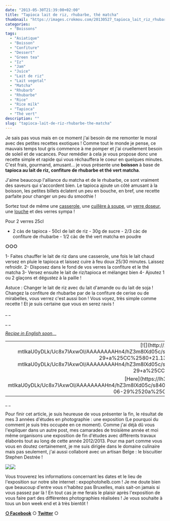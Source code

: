 ```yaml
---
date: "2013-05-30T21:39:00+02:00"
title: "Tapioca lait de riz, rhubarbe, thé matcha"
thumbnail: "https://images.crokmou.com/20130527_tapioca_lait_riz_rhubarbe_the_vert_matcha_0014.jpg"
categories:
  - "Boissons"
tags:
  - "Asiatique"
  - "Boisson"
  - "Confiture"
  - "Dessert"
  - "Green tea"
  - "Iz"
  - "Jam"
  - "Juice"
  - "Lait de riz"
  - "Lait vegetal"
  - "Matcha"
  - "Rhubarb"
  - "Rhubarbe"
  - "Rice"
  - "Rice milk"
  - "Tapioca"
  - "Thé vert"
description: ""
slug: "tapioca-lait-de-riz-rhubarbe-the-matcha"
---
```


Je sais pas vous mais en ce moment j'ai besoin de me remonter le moral avec des petites recettes exotiques ! Comme tout le monde je pense, ce mauvais temps tout gris commence à me pomper et j'ai cruellement besoin de soleil et de vacances. Pour remédier à cela je vous propose donc une recette simple et rapide qui vous réchauffera le coeur en quelques minutes. C'est frais, gourmand, amusant... je vous présente une **boisson** à base de **tapioca au lait de riz, confiture de rhubarbe et thé vert matcha**.

J'aime beaucoup l'alliance du matcha et de le rhubarbe, ce sont vraiment des saveurs qui s'accordent bien. Le tapioca ajoute un côté amusant à la boisson, les petites billets éclatent un peu en bouche, en bref, une recette parfaite pour changer un peu du smoothie !

Sortez tout de même une [casserole](http://www.rueducommerce.fr/index/casserole%20fonte), une [cuillère à soupe](http://www.rueducommerce.fr/index/cuillere%20a%20soupe), un [verre doseur](http://www.rueducommerce.fr/index/Verre%20doseur%20plastique), une [louche](http://www.rueducommerce.fr/index/Louche) et des verres sympa !

Pour 2 verres 25cl

- 2 càs de tapioca - 50cl de lait de riz - 30g de sucre - 2/3 càc de confiture de rhubarbe - 1/2 càc de thé vert matcha en poudre

**○○○**

1- Faites chauffer le lait de riz dans une casserole, une fois le lait chaud versez en pluie le tapioca et laissez cuire à feu doux 25/30 minutes. Laissez refroidir. 2- Disposez dans le fond de vos verres la confiture et le thé matcha 3- Versez ensuite le lait de riz/tapioca et mélangez bien 4- Ajoutez 1 ou 2 glaçons et dégustez à la paille !

Astuce : Changer le lait de riz avec du lait d'amande ou du lait de soja ! Changez la confiture de rhubarbe par de la confiture de cerise ou de mirabelles, vous verrez c'est aussi bon ! Vous voyez, très simple comme recette ! Et je suis certaine que vous en serez ravis !

_ _

_ _

_[Recipe in English soon](https://lh3.googleusercontent.com/-mtlkaU0yDLk/Uc8x7lAxwOI/AAAAAAAAHn4/hZ3m8lXd05c/s840/Capture%2520d%25E2%2580%2599e%25CC%2581cran%25202013-06-29%2520a%25CC%2580%252021.13.09.png)___

<table style="margin-left: auto; margin-right: auto; text-align: center;" cellspacing="0" cellpadding="0" align="center">

<tbody>

<tr>

<td style="text-align: center;">[![](http://2.bp.blogspot.com/-mtlkaU0yDLk/Uc8x7lAxwOI/AAAAAAAAHn4/hZ3m8lXd05c/s320/Capture+d%25E2%2580%2599e%25CC%2581cran+2013-06-29+a%25CC%2580+21.13.09.png)](http://2.bp.blogspot.com/-mtlkaU0yDLk/Uc8x7lAxwOI/AAAAAAAAHn4/hZ3m8lXd05c/s840/Capture+d%25E2%2580%2599e%25CC%2581cran+2013-06-29+a%25CC%2580+21.13.09.png)</td>

</tr>

<tr>

<td style="text-align: center;">[Here](https://lh3.googleusercontent.com/-mtlkaU0yDLk/Uc8x7lAxwOI/AAAAAAAAHn4/hZ3m8lXd05c/s840/Capture%2520d%25E2%2580%2599e%25CC%2581cran%25202013-06-29%2520a%25CC%2580%252021.13.09.png)</td>

</tr>

</tbody>

</table>

_ _

<a name="more"></a>Pour finir cet article, je suis heureuse de vous présenter la fin, le résultat de mes 3 années d'études en photographie : une exposition (Le pourquoi du comment je suis très occupée en ce moment). Comme j'ai déjà dû vous l'expliquer dans un autre post, mes camarades de troisième année et moi même organisons une exposition de fin d'études avec différents travaux élaborés tout au long de cette année 2012/2013\. Pour ma part comme vous vous en doutez certainement, je me suis dirigée dans le domaine culinaire mais pas seulement, j'ai aussi collaboré avec un artisan Belge : le biscuitier Stephen Destrée !

[![](https://images.crokmou.com/Capture-d-E2-80-99e-CC-81cran-2013-05-30-a-CC-80-22.28.06-300x3001-300x300.png)](https://images.crokmou.com/Capture-d-E2-80-99e-CC-81cran-2013-05-30-a-CC-80-22.28.06-300x3001.png)[![](https://images.crokmou.com/Capture-d-E2-80-99e-CC-81cran-2013-05-30-a-CC-80-22.28.20-300x3001-300x300.png)](https://images.crokmou.com/Capture-d-E2-80-99e-CC-81cran-2013-05-30-a-CC-80-22.28.20-300x3001.png)

Vous trouverez les informations concernant les dates et le lieu de l'exposition sur notre site internet : expophotohelb.com ! Je me doute bien que beaucoup d'entre vous n'habitez pas Bruxelles, mais sait-on jamais si vous passez par là ! En tout cas je me ferais le plaisir après l'exposition de vous faire part des différentes photographies réalisées ! Je vous souhaite à tous un bon week end et à très bientôt !

[**○<span style="font-size: xx-small; margin: 0px; outline: 0px; padding: 0px;"><span style="font-family: Arial, Helvetica, sans-serif; margin: 0px; outline: 0px; padding: 0px;"> </span></span>Facebook**](https://www.facebook.com/pages/CroKMou/148093255259077) ○ [**Twitter**](https://twitter.com/Crokmou) ○